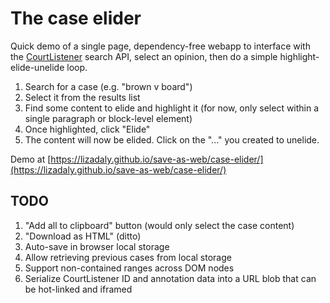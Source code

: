 # The case elider

Quick demo of a single page, dependency-free webapp to interface with the <a href="https://www.courtlistener.com/">CourtListener</a> search API,
select an opinion, then do a simple highlight-elide-unelide loop.

1. Search for a case (e.g. "brown v board")
2. Select it from the results list
3. Find some content to elide and highlight it (for now, only select within a single paragraph or block-level element)
4. Once highlighted, click "Elide"
5. The content will now be elided. Click on the "..." you created to unelide.

Demo at [https://lizadaly.github.io/save-as-web/case-elider/](https://lizadaly.github.io/save-as-web/case-elider/)

## TODO

1. "Add all to clipboard" button (would only select the case content)
1. "Download as HTML" (ditto)
1. Auto-save in browser local storage
1. Allow retrieving previous cases from local storage
1. Support non-contained ranges across DOM nodes
1. Serialize CourtListener ID and annotation data into a URL blob that can be hot-linked and iframed
